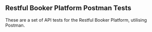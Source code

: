 ## Restful Booker Platform Postman Tests

These are a set of API tests for the Restful Booker Platform, utilising Postman.